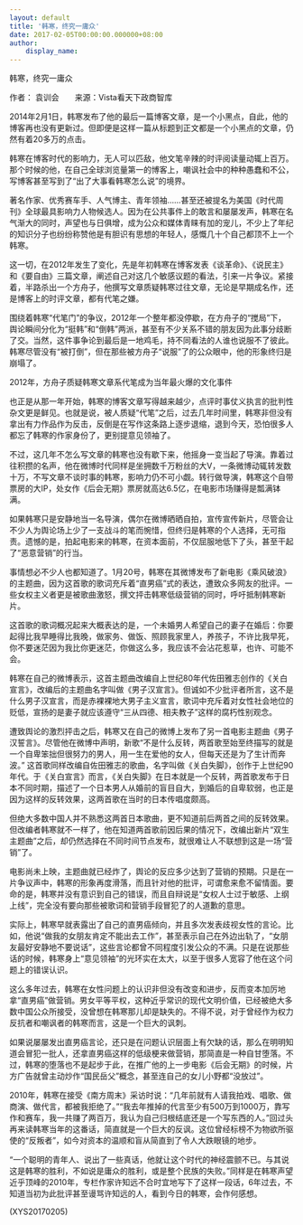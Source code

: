 ```yaml
---
layout: default
title: '韩寒，终究一庸众'
date: 2017-02-05T00:00:00.000000+08:00
author:
    display_name: 
---
```


韩寒，终究一庸众

作者： 袁训会　　来源：Vista看天下政商智库

2014年2月1日，韩寒发布了他的最后一篇博客文章，是一个小黑点，自此，他的博客再也没有更新过。但即便是这样一篇从标题到正文都是一个小黑点的文章，仍然有着20多万的点击。

韩寒在博客时代的影响力，无人可以匹敌，他文笔辛辣的时评阅读量动辄上百万。那个时候的他，在自己全球浏览量第一的博客上，嘲讽社会中的种种愚蠢和不公，写博客甚至写到了“出了大事看韩寒怎么说”的境界。

著名作家、优秀赛车手、人气博主、青年领袖……甚至还被提名为美国《时代周刊》全球最具影响力人物候选人。因为在公共事件上的敢言和屡屡发声，韩寒在名气渐大的同时，声望也与日俱增，成为公众和媒体青睐有加的宠儿，不少上了年纪的知识分子也纷纷称赞他是有胆识有思想的年轻人，感慨几十个自己都顶不上一个韩寒。

这一切，在2012年发生了变化，先是年初韩寒在博客发表《谈革命》、《说民主》和《要自由》三篇文章，阐述自己对这几个敏感议题的看法，引来一片争议。紧接着，半路杀出一个方舟子，他撰写文章质疑韩寒过往文章，无论是早期成名作，还是博客上的时评文章，都有代笔之嫌。

围绕着韩寒“代笔门”的争议，2012年一个整年都没停歇，在方舟子的“搅局”下，舆论瞬间分化为“挺韩”和“倒韩”两派，甚至有不少关系不错的朋友因为此事分歧断了交。当然，这件事争论到最后是一地鸡毛，持不同看法的人谁也说服不了彼此。韩寒尽管没有“被打倒”，但在那些被方舟子“说服”了的公众眼中，他的形象终归是崩塌了。

2012年，方舟子质疑韩寒文章系代笔成为当年最火爆的文化事件

也正是从那一年开始，韩寒的博客文章写得越来越少，点评时事仗义执言的批判性杂文更是鲜见。也就是说，被人质疑“代笔”之后，过去几年时间里，韩寒非但没有拿出有力作品作为反击，反倒是在写作这条路上逐步退缩，退到今天，恐怕很多人都忘了韩寒的作家身份了，更别提意见领袖了。

不过，这几年不怎么写文章的韩寒也没有歇下来，他摇身一变当起了导演。靠着过往积攒的名声，他在微博时代同样是坐拥数千万粉丝的大V，一条微博动辄转发数十万，不写文章不谈时事的韩寒，影响力仍不可小觑。转行做导演，韩寒这个自带票房的大IP，处女作《后会无期》票房就高达6.5亿，在电影市场赚得是瓢满钵满。

如果韩寒只是安静地当一名导演，偶尔在微博晒晒自拍，宣传宣传新片，尽管会让不少人为舆论场上少了一支战斗的笔而惋惜，但终归是韩寒的个人选择，无可指责。遗憾的是，拍起电影来的韩寒，在资本面前，不仅屈服地低下了头，甚至干起了“恶意营销”的行当。

事情想必不少人也都知道了。1月20号，韩寒在其微博发布了新电影《乘风破浪》的主题曲，因为这首歌的歌词充斥着“直男癌”式的表达，遭致众多网友的批评。一些女权主义者更是被歌曲激怒，撰文抨击韩寒低级营销的同时，呼吁抵制韩寒新片。

这首歌的歌词概况起来大概表达的是，一个未婚男人希望自己的妻子在婚后：你要起得比我早睡得比我晚，做家务、做饭、照顾我家里人，养孩子，不许比我早死，你不要迷茫因为我比你更迷茫，你做这么多，我应该不会沾花惹草，也许、可能不会。

韩寒在自己的微博表示，这首主题曲改编自上世纪80年代佐田雅志创作的《关白宣言》，改编后的主题曲名字叫做《男子汉宣言》。但诚如不少批评者所言，这不是什么男子汉宣言，而是赤裸裸地大男子主义宣言，歌词中充斥着对女性社会地位的贬低，宣扬的是妻子就应该遵守“三从四德、相夫教子”这样的腐朽性别观念。

遭致舆论的激烈抨击之后，韩寒又在自己的微博上发布了另一首电影主题曲《男子汉誓言》。尽管他在微博中声明，新歌“不是什么反转，两首歌至始至终描写的就是一个自卑笨拙但很努力的男人，用一生在爱他的女人，但每天还是为了生计而奔波。” 这首歌同样改编自佐田雅志的歌曲，名字叫做《关白失脚》，创作于上世纪90年代。于《关白宣言》而言，《关白失脚》在日本就是一个反转，两首歌发布于日本不同时期，描述了一个日本男人从婚前的盲目自大，到婚后的自卑软弱，也正是因为这样的反转效果，这两首歌在当时的日本传唱度颇高。

但绝大多数中国人并不熟悉这两首日本歌曲，更不知道前后两首之间的反转效果。但改编者韩寒就不一样了，他在知道两首歌前因后果的情况下，改编出新片“双生主题曲”之后，却仍然选择在不同时间节点发布，就很难让人不联想到这是一场“营销”了。

电影尚未上映，主题曲就已经炸了，舆论的反应多少达到了营销的预期。只是在一片争议声中，韩寒的形象再度滑落，而且针对他的批评，可谓愈来愈不留情面。要命的是，韩寒并没有意识到自己的错误，而且自辩说是“女权人士过于敏感、上纲上线”，完全没有要向那些被歌词和营销手段冒犯了的人道歉的意思。

实际上，韩寒早就表露出了自己的直男癌倾向，并且多次发表歧视女性的言论。比如，他说“做我的女朋友肯定不能出去工作”，甚至表示自己在外边出轨了，“女朋友最好安静地不要说话”，这些言论都曾不同程度引发公众的不满。只是在说那些话的时候，韩寒身上“意见领袖”的光环实在太大，以至于很多人宽容了他在这个问题上的错误认识。

这么多年过去，韩寒在女性问题上的认识非但没有改变和进步，反而变本加厉地拿“直男癌”做营销。男女平等平权，这种近乎常识的现代文明价值，已经被绝大多数中国公众所接受，没曾想在韩寒那儿却是缺失的。不得不说，对于曾经作为权力反抗者和嘲讽者的韩寒而言，这是一个巨大的讽刺。

如果说屡屡发出直男癌言论，还只是在问题认识层面上有欠缺的话，那么在明明知道会冒犯一批人，还拿直男癌这样的低级梗来做营销，那简直是一种自甘堕落。不过，韩寒的堕落也不是起步于此，在推广他的上一步电影《后会无期》的时候，片方广告就曾主动炒作“国民岳父”概念，甚至连自己的女儿小野都“没放过”。

2010年，韩寒在接受《南方周末》采访时说：“几年前就有人请我拍戏、唱歌、做商演、做代言，都被我拒绝了。”“我去年推掉的代言至少有500万到1000万，靠写作和赛车，我一共赚了两百万，我认为自己归根结底还是一个写东西的人。”回过头再来读韩寒当年的这番话，简直就是一个巨大的反讽。这位曾经标榜不为物欲所驱使的“反叛者”，如今对资本的温顺和盲从简直到了令人大跌眼镜的地步。

“一个聪明的青年人、说出了一些真话，他就让这个时代的神经震颤不已。与其说这是韩寒的胜利，不如说是庸众的胜利，或是整个民族的失败。”同样是在韩寒声望近乎顶峰的2010年，专栏作家许知远不合时宜地写下了这样一段话，6年过去，不知道当初为此批评甚至谩骂许知远的人，看到今日的韩寒，会作何感想。

(XYS20170205)

